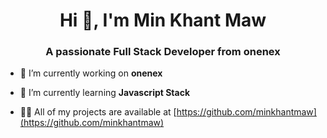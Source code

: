 <h1 align="center">Hi 👋, I'm Min Khant Maw</h1>
<h3 align="center">A passionate Full Stack Developer from onenex</h3>

- 🔭 I’m currently working on **onenex**

- 🌱 I’m currently learning **Javascript Stack**

- 👨‍💻 All of my projects are available at [https://github.com/minkhantmaw](https://github.com/minkhantmaw)
